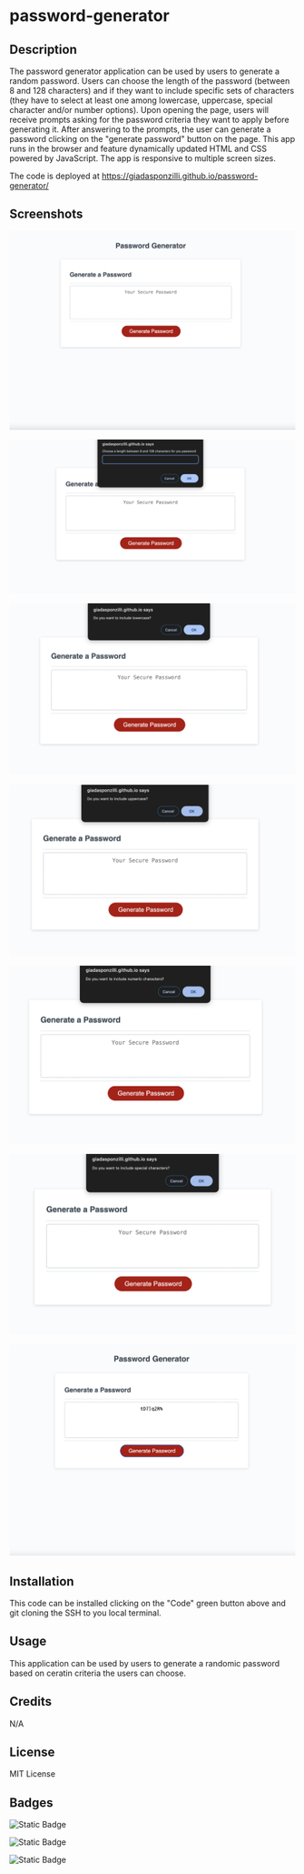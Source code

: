 # password-generator

## Description

The password generator application can be used by users to generate a random password. 
Users can choose the length of the password (between 8 and 128 characters) and if they want to include specific sets of characters (they have to select at least one among lowercase, uppercase, special character and/or number options).
Upon opening the page, users will receive prompts asking for the password criteria they want to apply before generating it.
After answering to the prompts, the user can generate a password clicking on the "generate password" button on the page.
This app runs in the browser and feature dynamically updated HTML and CSS powered by JavaScript. The app is responsive to multiple screen sizes.


The code is deployed at https://giadasponzilli.github.io/password-generator/

## Screenshots

![Alt text](<assets/images/Screenshot 2023-12-19 at 08.51.55.png>)

![Alt text](<assets/images/Screenshot 2023-12-19 at 08.50.53.png>)

![Alt text](<assets/images/Screenshot 2023-12-19 at 08.51.09.png>)

![Alt text](<assets/images/Screenshot 2023-12-19 at 08.51.19.png>)

![Alt text](<assets/images/Screenshot 2023-12-19 at 08.51.27.png>)

![Alt text](<assets/images/Screenshot 2023-12-19 at 08.51.35.png>)

![Alt text](<assets/images/Screenshot 2023-12-19 at 08.52.04.png>)

## Installation

This code can be installed clicking on the "Code" green button above and git cloning the SSH to you local terminal.

## Usage

This application can be used by users to generate a randomic password based on ceratin criteria the users can choose.

## Credits
N/A

## License

MIT License

## Badges

![Static Badge](https://img.shields.io/badge/Javascript-70%25-blue?labelColor=red)

![Static Badge](https://img.shields.io/badge/CSS-10%25-blue?labelColor=yellow)

![Static Badge](https://img.shields.io/badge/HTML-10%25-blue?labelColor=green)




